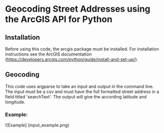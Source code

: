 # Geocoding Street Addresses using the ArcGIS API for Python

## Installation
Before using this code, the arcgis package must be installed.  For installation instructions see the 
ArcGIS documentation (https://developers.arcgis.com/python/guide/install-and-set-up/).

## Geocoding
This code uses argparse to take an input and output in the command line.  The input must be a csv and must have the full formatted street address in a field titled 'searchText'.  The 
output will give the according latitude and longitude.

### Example:

![Example] (input_example.png)